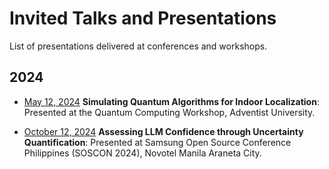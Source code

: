 # Invited Talks and Presentations

List of presentations delivered at conferences and workshops.

## 2024

* [May 12, 2024](slides/Simulating%20Quantum%20Algorithms%20for%20Indoor%20Localization.pdf) **Simulating Quantum Algorithms for Indoor Localization**: Presented at the Quantum Computing Workshop, Adventist University.

* [October 12, 2024](slides/SOSCON-3.pdf) **Assessing LLM Confidence through Uncertainty Quantification**: Presented at Samsung Open Source Conference Philippines (SOSCON 2024), Novotel Manila Araneta City.
